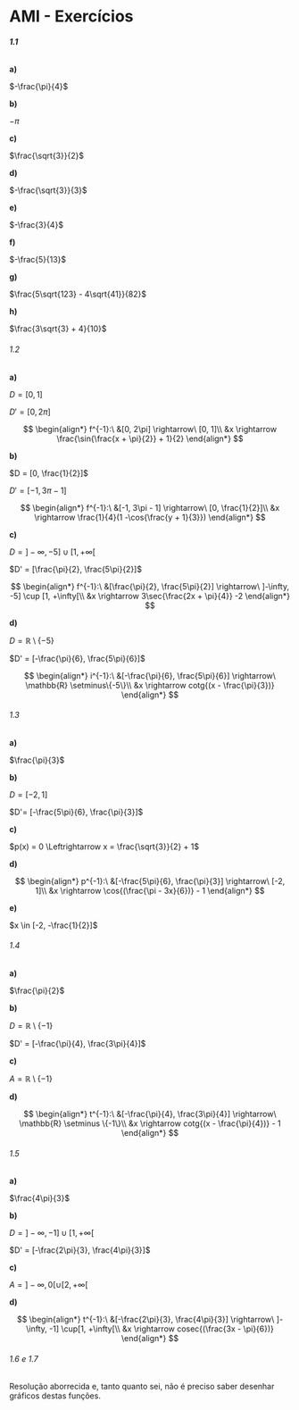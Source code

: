 # AMI - Exercícios

###### **1.1**

**a)**

$-\frac{\pi}{4}$

**b)**

$-\pi$

**c)**

$\frac{\sqrt{3}}{2}$

**d)**

$-\frac{\sqrt{3}}{3}$

**e)**

$-\frac{3}{4}$

**f)**

$-\frac{5}{13}$

**g)**

$\frac{5\sqrt{123} - 4\sqrt{41}}{82}$

**h)**

$\frac{3\sqrt{3} + 4}{10}$

###### 1.2

**a)**

$D = [0, 1]$

$D' = [0, 2\pi]$

$$
\begin{align*}
f^{-1}:\ &[0, 2\pi] \rightarrow\ [0, 1]\\
&x \rightarrow \frac{\sin{\frac{x + \pi}{2}} + 1}{2}
\end{align*}
$$

**b)**

$D = [0, \frac{1}{2}]$

$D' = [-1, 3\pi - 1]$

$$
\begin{align*}
f^{-1}:\ &[-1, 3\pi - 1] \rightarrow\ [0, \frac{1}{2}]\\
&x \rightarrow \frac{1}{4}(1 -\cos{\frac{y + 1}{3}})
\end{align*}
$$

**c)**

$D = ]-\infty, -5] \cup [1, +\infty[$

$D' = [\frac{\pi}{2}, \frac{5\pi}{2}]$

$$
\begin{align*}
f^{-1}:\ &[\frac{\pi}{2}, \frac{5\pi}{2}] \rightarrow\ ]-\infty, -5] \cup [1, +\infty[\\
&x \rightarrow 3\sec{\frac{2x + \pi}{4}} -2
\end{align*}
$$

**d)**

$D = \mathbb{R} \setminus\{-5\}$

$D' = [-\frac{\pi}{6}, \frac{5\pi}{6}]$

$$
\begin{align*}
i^{-1}:\ &[-\frac{\pi}{6}, \frac{5\pi}{6}] \rightarrow\ \mathbb{R} \setminus\{-5\}\\
&x \rightarrow cotg{(x - \frac{\pi}{3})}
\end{align*}
$$

###### 1.3

**a)**

$\frac{\pi}{3}$

**b)**

$D = [-2, 1]$

$D'= [-\frac{5\pi}{6}, \frac{\pi}{3}]$

**c)**

$p(x) = 0 \Leftrightarrow x = \frac{\sqrt{3}}{2} + 1$

**d)**

$$
\begin{align*}
p^{-1}:\ &[-\frac{5\pi}{6}, \frac{\pi}{3}] \rightarrow\ [-2, 1]\\
&x \rightarrow \cos{(\frac{\pi - 3x}{6})} - 1
\end{align*}
$$

**e)**

$x \in [-2, -\frac{1}{2}]$

###### 1.4

**a)**

$\frac{\pi}{2}$

**b)**

$D =\mathbb{R} \setminus \{-1\}$

$D' = [-\frac{\pi}{4}, \frac{3\pi}{4}]$

**c)**

$A =\mathbb{R} \setminus \{-1\}$

**d)**

$$
\begin{align*}
t^{-1}:\ &[-\frac{\pi}{4}, \frac{3\pi}{4}] \rightarrow\ \mathbb{R} \setminus \{-1\}\\
&x \rightarrow cotg{(x - \frac{\pi}{4})} - 1
\end{align*}
$$

###### 1.5

**a)**

$\frac{4\pi}{3}$

**b)**

$D = ]-\infty, -1] \cup[1, +\infty[$

$D' = [-\frac{2\pi}{3}, \frac{4\pi}{3}]$

**c)**

$A = ]-\infty, 0[ \cup [2, +\infty[$

**d)**

$$
\begin{align*}
t^{-1}:\ &[-\frac{2\pi}{3}, \frac{4\pi}{3}] \rightarrow\ ]-\infty, -1] \cup[1, +\infty[\\
&x \rightarrow cosec{(\frac{3x - \pi}{6})}
\end{align*}
$$

###### 1.6 e 1.7

Resolução aborrecida e, tanto quanto sei, não é preciso saber desenhar gráficos destas funções.
